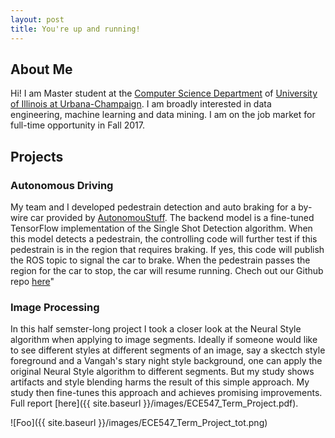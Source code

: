 ```yaml
---
layout: post
title: You're up and running!
---
```

## About Me
Hi! I am Master student at the [Computer Science Department](http://cs.illinois.edu) of [University of Illinois at Urbana-Champaign](http://illinois.edu). I am broadly interested in data engineering, machine learning and data mining. I am on the job market for full-time opportunity in Fall 2017.

## Projects 

### Autonomous Driving
My team and I developed pedestrain detection and auto braking for a by-wire car provided by [AutonomouStuff](https://autonomoustuff.com). The backend model is a fine-tuned TensorFlow implementation of the Single Shot Detection algorithm. When this model detects a pedestrain, the controlling code will further test if this pedestrain is in the region that requires braking. If yes, this code will publish the ROS topic to signal the car to brake. When the pedestrain passes the region for the car to stop, the car will resume running. Chech out our Github repo [here](https://github.com/tensorpro/MAAV)"

### Image Processing
In this half semster-long project I took a closer look at the Neural Style algorithm when applying to image segments. Ideally if someone would like to see different styles at different segments of an image, say a skectch style foreground and a Vangah's stary night style background, one can apply the original Neural Style algorithm to different segments. But my study shows artifacts and style blending harms the result of this simple approach. My study then fine-tunes this approach and achieves promising improvements. Full report [here]({{ site.baseurl }}/images/ECE547_Term_Project.pdf).

![Foo]({{ site.baseurl }}/images/ECE547_Term_Project_tot.png)
